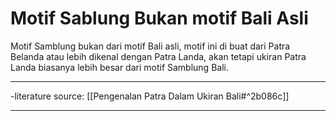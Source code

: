 # Motif Sablung Bukan motif Bali Asli

Motif Samblung bukan dari motif Bali asli, motif ini di buat dari Patra Belanda atau lebih dikenal dengan Patra Landa, akan tetapi ukiran Patra Landa biasanya lebih besar dari motif Samblung Bali.

---

-literature source: [[Pengenalan Patra Dalam Ukiran Bali#^2b086c]]

---